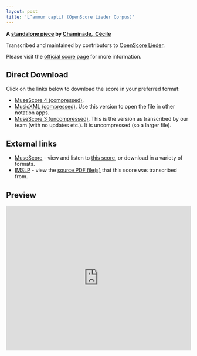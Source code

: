 ```yaml
---
layout: post
title: 'L’amour captif (OpenScore Lieder Corpus)'
---
```


__A [standalone piece](https://fourscoreandmore.org/openscore/lieder/Chaminade,_C%C3%A9cile/_/) by [Chaminade,_Cécile](https://fourscoreandmore.org/openscore/lieder/Chaminade,_C%C3%A9cile)__

Transcribed and maintained by contributors to [OpenScore Lieder].

Please visit the [official score page] for more information.

[official score page]: https://musescore.com/openscore-lieder-corpus/scores/6263726
[OpenScore Lieder]: https://musescore.com/openscore-lieder-corpus

## Direct Download

Click on the links below to download the score in your preferred format:
- [MuseScore 4 (compressed)](https://fourscoreandmore.org/openscore/lieder/Chaminade,_C%C3%A9cile/_/L%E2%80%99amour_captif.mscz).
- [MusicXML (compressed)](https://fourscoreandmore.org/openscore/lieder/Chaminade,_C%C3%A9cile/_/L%E2%80%99amour_captif.mxl). Use this version to open the file in other notation apps.
- [MuseScore 3 (uncompressed)](https://raw.githubusercontent.com/OpenScore/Lieder/refs/heads/main/scores/Chaminade,_C%C3%A9cile/_/L%E2%80%99amour_captif/lc6263726.mscx). This is the version as transcribed by our team (with no updates etc.). It is uncompressed (so a larger file).

## External links

- [MuseScore] - view and listen to [this score][MuseScore], or download in a variety of formats.
- [IMSLP] - view the [source PDF file(s)][IMSLP] that this score was transcribed from.

[MuseScore]: https://musescore.com/score/6263726
[IMSLP]: https://imslp.org/wiki/Special:ReverseLookup/154070

## Preview

<iframe width="100%" height="394" src="https://musescore.com/openscore-lieder-corpus/scores/6263726/embed" frameborder="0" allowfullscreen allow="autoplay; fullscreen"></iframe>
